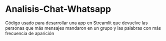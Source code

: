# Analisis-Chat-Whatsapp
Código usado para desarrollar una app en Streamlit que devuelve las personas que más mensajes mandaron en un grupo y las palabras con más frecuencia de aparición
